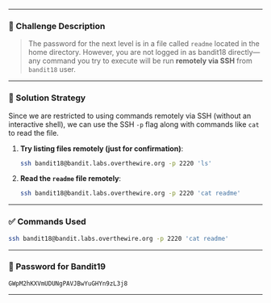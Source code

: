 
---
### 🧩 Challenge Description

> The password for the next level is in a file called `readme` located in the home directory. However, you are not logged in as bandit18 directly—any command you try to execute will be run **remotely via SSH** from `bandit18` user.

---

### 🧪 Solution Strategy

Since we are restricted to using commands remotely via SSH (without an interactive shell), we can use the SSH `-p` flag along with commands like `cat` to read the file.

1. **Try listing files remotely (just for confirmation)**:
    
    ```bash
    ssh bandit18@bandit.labs.overthewire.org -p 2220 'ls'
    ```
    
2. **Read the `readme` file remotely**:
    
    ```bash
    ssh bandit18@bandit.labs.overthewire.org -p 2220 'cat readme'
    ```
    

---

### ✅ Commands Used

```bash
ssh bandit18@bandit.labs.overthewire.org -p 2220 'cat readme'
```

---

### 🔑 Password for Bandit19

```
GWpM2hKXVmUDUNgPAVJBwYuGHYn9zL3j8
```

---

